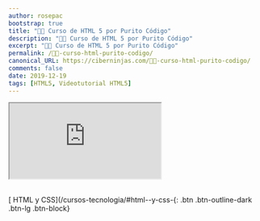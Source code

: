```yaml
---
author: rosepac
bootstrap: true
title: "👨‍🏫 Curso de HTML 5 por Purito Código"
description: "👩‍🎨 Curso de HTML 5 por Purito Código"
excerpt: "👩‍🎨 Curso de HTML 5 por Purito Código"
permalink: /👨‍🏫-curso-html-purito-codigo/
canonical_URL: https://ciberninjas.com/👨‍🏫-curso-html-purito-codigo/
comments: false
date: 2019-12-19
tags: [HTML5, Videotutorial HTML5]
---
```


<div class="embed-responsive embed-responsive-16by9">
  <iframe class="embed-responsive-item" src="https://www.youtube.com/embed/videoseries?list=PL8M1frRRqO_qWxSujLarV8YLXy_IZ5xzs" allowfullscreen></iframe>
</div><br/>

[<i class="fab fa-html5"></i> HTML y <i class="fab fa-css3-alt"></i> CSS](/cursos-tecnologia/#html--y-css-{: .btn .btn-outline-dark .btn-lg .btn-block}
